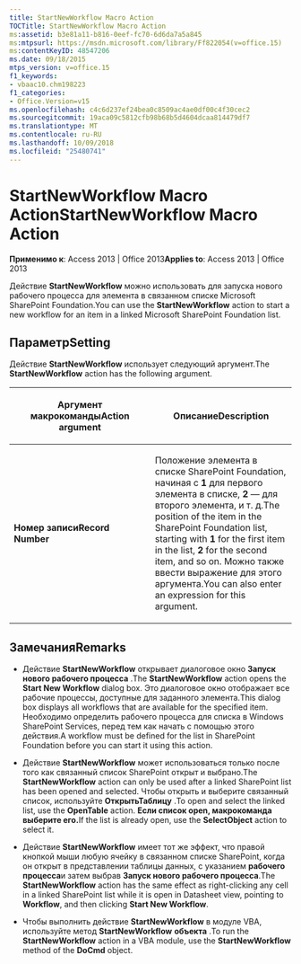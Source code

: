 ```yaml
---
title: StartNewWorkflow Macro Action
TOCTitle: StartNewWorkflow Macro Action
ms:assetid: b3e81a11-b816-0eef-fc70-6d6da7a5a845
ms:mtpsurl: https://msdn.microsoft.com/library/Ff822054(v=office.15)
ms:contentKeyID: 48547206
ms.date: 09/18/2015
mtps_version: v=office.15
f1_keywords:
- vbaac10.chm198223
f1_categories:
- Office.Version=v15
ms.openlocfilehash: c4c6d237ef24bea0c8509ac4ae0df00c4f30cec2
ms.sourcegitcommit: 19aca09c5812cfb98b68b5d4604dcaa814479df7
ms.translationtype: MT
ms.contentlocale: ru-RU
ms.lasthandoff: 10/09/2018
ms.locfileid: "25480741"
---
```

# <a name="startnewworkflow-macro-action"></a><span data-ttu-id="803bc-102">StartNewWorkflow Macro Action</span><span class="sxs-lookup"><span data-stu-id="803bc-102">StartNewWorkflow Macro Action</span></span>


<span data-ttu-id="803bc-103">**Применимо к**: Access 2013 | Office 2013</span><span class="sxs-lookup"><span data-stu-id="803bc-103">**Applies to**: Access 2013 | Office 2013</span></span>

<span data-ttu-id="803bc-104">Действие **StartNewWorkflow** можно использовать для запуска нового рабочего процесса для элемента в связанном списке Microsoft SharePoint Foundation.</span><span class="sxs-lookup"><span data-stu-id="803bc-104">You can use the **StartNewWorkflow** action to start a new workflow for an item in a linked Microsoft SharePoint Foundation list.</span></span>

## <a name="setting"></a><span data-ttu-id="803bc-105">Параметр</span><span class="sxs-lookup"><span data-stu-id="803bc-105">Setting</span></span>

<span data-ttu-id="803bc-106">Действие **StartNewWorkflow** использует следующий аргумент.</span><span class="sxs-lookup"><span data-stu-id="803bc-106">The **StartNewWorkflow** action has the following argument.</span></span>

<table>
<colgroup>
<col style="width: 50%" />
<col style="width: 50%" />
</colgroup>
<thead>
<tr class="header">
<th><p><span data-ttu-id="803bc-107">Аргумент макрокоманды</span><span class="sxs-lookup"><span data-stu-id="803bc-107">Action argument</span></span></p></th>
<th><p><span data-ttu-id="803bc-108">Описание</span><span class="sxs-lookup"><span data-stu-id="803bc-108">Description</span></span></p></th>
</tr>
</thead>
<tbody>
<tr class="odd">
<td><p><span data-ttu-id="803bc-109"><strong>Номер записи</strong></span><span class="sxs-lookup"><span data-stu-id="803bc-109"><strong>Record Number</strong></span></span></p></td>
<td><p><span data-ttu-id="803bc-110">Положение элемента в списке SharePoint Foundation, начиная с <strong>1</strong> для первого элемента в списке, <strong>2</strong> — для второго элемента, и т. д.</span><span class="sxs-lookup"><span data-stu-id="803bc-110">The position of the item in the SharePoint Foundation list, starting with <strong>1</strong> for the first item in the list, <strong>2</strong> for the second item, and so on.</span></span> <span data-ttu-id="803bc-111">Можно также ввести выражение для этого аргумента.</span><span class="sxs-lookup"><span data-stu-id="803bc-111">You can also enter an expression for this argument.</span></span></p></td>
</tr>
</tbody>
</table>


## <a name="remarks"></a><span data-ttu-id="803bc-112">Замечания</span><span class="sxs-lookup"><span data-stu-id="803bc-112">Remarks</span></span>

  - <span data-ttu-id="803bc-113">Действие **StartNewWorkflow** открывает диалоговое окно **Запуск нового рабочего процесса** .</span><span class="sxs-lookup"><span data-stu-id="803bc-113">The **StartNewWorkflow** action opens the **Start New Workflow** dialog box.</span></span> <span data-ttu-id="803bc-114">Это диалоговое окно отображает все рабочие процессы, доступные для заданного элемента.</span><span class="sxs-lookup"><span data-stu-id="803bc-114">This dialog box displays all workflows that are available for the specified item.</span></span> <span data-ttu-id="803bc-115">Необходимо определить рабочего процесса для списка в Windows SharePoint Services, перед тем как начать с помощью этого действия.</span><span class="sxs-lookup"><span data-stu-id="803bc-115">A workflow must be defined for the list in SharePoint Foundation before you can start it using this action.</span></span>

  - <span data-ttu-id="803bc-116">Действие **StartNewWorkflow** может использоваться только после того как связанный список SharePoint открыт и выбрано.</span><span class="sxs-lookup"><span data-stu-id="803bc-116">The **StartNewWorkflow** action can only be used after a linked SharePoint list has been opened and selected.</span></span> <span data-ttu-id="803bc-117">Чтобы открыть и выберите связанный список, используйте **ОткрытьТаблицу** .</span><span class="sxs-lookup"><span data-stu-id="803bc-117">To open and select the linked list, use the **OpenTable** action.</span></span> <span data-ttu-id="803bc-118">**Если список open, макрокоманда выберите его.**</span><span class="sxs-lookup"><span data-stu-id="803bc-118">If the list is already open, use the **SelectObject** action to select it.</span></span>

  - <span data-ttu-id="803bc-119">Действие **StartNewWorkflow** имеет тот же эффект, что правой кнопкой мыши любую ячейку в связанном списке SharePoint, когда он открыт в представлении таблицы данных, с указанием **рабочего процесса**и затем выбрав **Запуск нового рабочего процесса**.</span><span class="sxs-lookup"><span data-stu-id="803bc-119">The **StartNewWorkflow** action has the same effect as right-clicking any cell in a linked SharePoint list while it is open in Datasheet view, pointing to **Workflow**, and then clicking **Start New Workflow**.</span></span>

  - <span data-ttu-id="803bc-120">Чтобы выполнить действие **StartNewWorkflow** в модуле VBA, используйте метод **StartNewWorkflow** **объекта** .</span><span class="sxs-lookup"><span data-stu-id="803bc-120">To run the **StartNewWorkflow** action in a VBA module, use the **StartNewWorkflow** method of the **DoCmd** object.</span></span>

